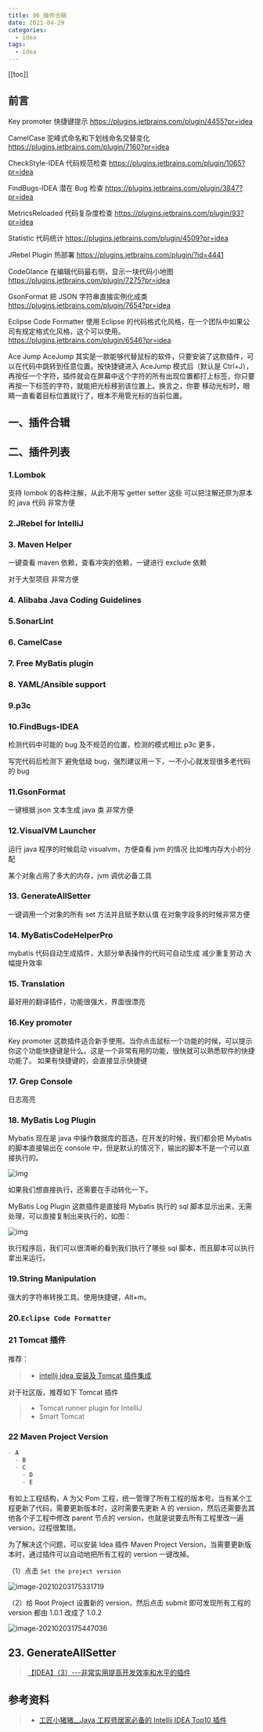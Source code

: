 ```yaml
---
title: 06_插件合辑
date: 2021-04-29
categories:
  - idea
tags:
  - idea
---
```


[[toc]]

## 前言

Key promoter 快捷键提示 <https://plugins.jetbrains.com/plugin/4455?pr=idea>

CamelCase 驼峰式命名和下划线命名交替变化 <https://plugins.jetbrains.com/plugin/7160?pr=idea>

CheckStyle-IDEA 代码规范检查 <https://plugins.jetbrains.com/plugin/1065?pr=idea>

FindBugs-IDEA 潜在 Bug 检查 <https://plugins.jetbrains.com/plugin/3847?pr=idea>

MetricsReloaded 代码复杂度检查 <https://plugins.jetbrains.com/plugin/93?pr=idea>

Statistic 代码统计 <https://plugins.jetbrains.com/plugin/4509?pr=idea>

JRebel Plugin 热部署 <https://plugins.jetbrains.com/plugin/?id=4441>

CodeGlance 在编辑代码最右侧，显示一块代码小地图 <https://plugins.jetbrains.com/plugin/7275?pr=idea>

GsonFormat 把 JSON 字符串直接实例化成类 <https://plugins.jetbrains.com/plugin/7654?pr=idea>

Eclipse Code Formatter 使用 Eclipse 的代码格式化风格，在一个团队中如果公司有规定格式化风格，这个可以使用。 <https://plugins.jetbrains.com/plugin/6546?pr=idea>

Ace Jump AceJump 其实是一款能够代替鼠标的软件，只要安装了这款插件，可以在代码中跳转到任意位置。按快捷键进入 AceJump 模式后（默认是 Ctrl+J），再按任一个字符，插件就会在屏幕中这个字符的所有出现位置都打上标签，你只要再按一下标签的字符，就能把光标移到该位置上。换言之，你要 移动光标时，眼睛一直看着目标位置就行了，根本不用管光标的当前位置。

## 一、插件合辑

## 二、插件列表

### 1.Lombok

支持 lombok 的各种注解，从此不用写 getter setter 这些 可以把注解还原为原本的 java 代码 非常方便

### 2.JRebel for IntelliJ

### 3. Maven Helper

一键查看 maven 依赖，查看冲突的依赖，一键进行 exclude 依赖

对于大型项目 非常方便

### 4. Alibaba Java Coding Guidelines

### 5.SonarLint

### 6. CamelCase

### 7. Free MyBatis plugin

### 8. YAML/Ansible support

### 9.p3c

### 10.FindBugs-IDEA

检测代码中可能的 bug 及不规范的位置，检测的模式相比 p3c 更多，

写完代码后检测下 避免低级 bug，强烈建议用一下，一不小心就发现很多老代码的 bug

### 11.GsonFormat

一键根据 json 文本生成 java 类 非常方便

### 12.VisualVM Launcher

运行 java 程序的时候启动 visualvm，方便查看 jvm 的情况 比如堆内存大小的分配

某个对象占用了多大的内存，jvm 调优必备工具

### 13. GenerateAllSetter

一键调用一个对象的所有 set 方法并且赋予默认值 在对象字段多的时候非常方便

### 14. MyBatisCodeHelperPro

mybatis 代码自动生成插件，大部分单表操作的代码可自动生成 减少重复劳动 大幅提升效率

### 15. Translation

最好用的翻译插件，功能很强大，界面很漂亮

### 16.Key promoter

Key promoter 这款插件适合新手使用。当你点击鼠标一个功能的时候，可以提示你这个功能快捷键是什么。这是一个非常有用的功能，很快就可以熟悉软件的快捷功能了。
如果有快捷键的，会直接显示快捷键

### 17. Grep Console

日志高亮

### 18. MyBatis Log Plugin

Mybatis 现在是 java 中操作数据库的首选，在开发的时候，我们都会把 Mybatis 的脚本直接输出在 console 中，但是默认的情况下，输出的脚本不是一个可以直接执行的。

![img](./images/640.png)

如果我们想直接执行，还需要在手动转化一下。

MyBatis Log Plugin 这款插件是直接将 Mybatis 执行的 sql 脚本显示出来，无需处理，可以直接复制出来执行的，如图：

![img](./images/640.png)

执行程序后，我们可以很清晰的看到我们执行了哪些 sql 脚本，而且脚本可以执行拿出来运行。

### 19.String Manipulation

强大的字符串转换工具。使用快捷键，Alt+m。

### 20.`Eclipse Code Formatter`

### 21 Tomcat 插件

推荐：

> - [intellij idea 安装及 Tomcat 插件集成](https://blog.csdn.net/qq_33352259/article/details/81975882)

对于社区版，推荐如下 Tomcat 插件

> - Tomcat runner plugin for IntelliJ
> - Smart Tomcat

### 22 Maven Project Version

```java
- A
  - B
  - C
    - D
    - E
```

有如上工程结构，A 为父 Pom 工程，统一管理了所有工程的版本号。当有某个工程更新了代码，需要更新版本时，这时需要先更新 A 的 version，然后还需要去其他各个子工程中修改 parent 节点的 version，也就是说要去所有工程里改一遍 version，过程很繁琐。

为了解决这个问题，可以安装 Idea 插件 Maven Project Version，当需要更新版本时，通过插件可以自动地把所有工程的 version 一键改掉。

（1）点击 `Set the project version`

![image-20210203175331719](./images/image-20210203175331719.png)

（2）给 Root Project 设置新的 version，然后点击 submit 即可发现所有工程的 version 都由 1.0.1 改成了 1.0.2

![image-20210203175447036](./images/image-20210203175447036.png)

## 23. GenerateAllSetter

> [【IDEA】（3）---非常实用提高开发效率和水平的插件](https://www.cnblogs.com/qdhxhz/p/10933769.html)

## 参考资料

> - [工匠小猪猪\_\_Java 工程师居家必备的 Intellij IDEA Top10 插件](https://mp.weixin.qq.com/s/H4diUwA7wdgI3OZSWN6Dgg)
